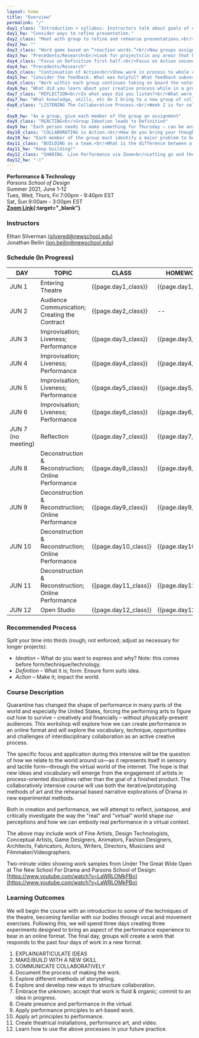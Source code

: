 ```yaml
---
layout: home
title: "Overview"
permalink: "/"
day1_class: "Introduction + syllabus: Instructors talk about goals of class, students introduce themselves, where they’re from, their own practice, and what they think “performance”. Theatre exercises. Performance 1 Assigned; break out into groups to work on project."
day1_hw: "Consider ways to refine presentation."
day2_class: "Meet with group to refine and rehearse presentations.<br/>Each performance/presentation discussed with entire class.<br/>Each student writes a word or words to describe their own feelings about what they’ve seen and keeps it in their private notebook."
day2_hw: ""
day3_class: "Word game based on “reaction words.”<br/>New groups assigned.<br/>Ideation, Definition, Action process begins."
day3_hw: "Precedents/Research<br/>Look for projects(in any area) that have inspired you and might be helpful to share with your group."
day4_class: "Focus on Definition first half.<br/>Focus on Action second half."
day4_hw: "Precedents/Research"
day5_class: "Continuation of Action<br/>Show work in process to whole class. Reactions to make sure Definition is being communicated clearly. General discussion of tools that can help piece."
day5_hw: "Consider the feedback. What was helpful? What feedback subverts your intent? Take notes to share with your group."
day6_class: "Work within each group continues taking on board the notes and suggestions of the whole class.<br/>Presentations of more fully realized pieces."
day6_hw: "What did you learn about your creative process while in a group setting?"
day7_class: "REFLECTION<br/>In what ways did you listen?<br/>What were moments where you thought you were listening but you were not?<br/>Which methods of reaching consensus worked?<br/>Which methods of reaching consensus failed?"
day7_hw: "What knowledge, skills, etc do I bring to a new group of collaborators?<br/>What do I need to keep in mind while working in a group?"
day8_class: "LISTENING The Collaborative Process.<br/>Week 2 is for self-directed, motivated learning. Each group takes on a life of its own using the methods and tools from the first week.
"
day8_hw: "As a group, give each member of the group an assignment"
day9_class: "REACTING<br/>Group Ideation leads to Definition"
day9_hw: "Each person needs to make something for Thursday – can be anything"
day10_class: "COLLABORATING is Action.<br/>How do you bring your thoughts and feelings to a creative process that is not solely your own?"
day10_hw: "Each member of the group must identify a major problem to be solved on Friday (could be technical, performance related, etc)."
day11_class: "BUILDING as a team.<br/>What is the difference between a contribution and letting go? How does an artistic creative endeavor with disparate elements become a holistic experience?"
day11_hw: "Keep building!"
day12_class: "SHARING. Live Performance via Zoom<br/>Letting go and then taking in what the shared experience means in a creative project. How can I bring this experience into my own practice moving forward?"
day12_hw: ":)"
---
```


**Performance & Technology**  
_Parsons School of Design_  
Summer 2021, June 1-12  
Tues, Wed, Thurs, Fri 7:00pm - 9:40pm EST  
Sat, Sun 9:00am - 3:00pm EST  
**[Zoom Link](https://NewSchool.zoom.us/j/93521164740?pwd=YzlnTUdKdUY1TTVBai93SmgxR0FRZz09){:target="\_blank"}**

### Instructors

Ethan Silverman [(silvered@newschool.edu)](mailto:silvered@newschool.edu)  
Jonathan Beilin [(jon.beilin@newschool.edu)](mailto:jon.beilin@newschool.edu)

### Schedule (In Progress)

| DAY | TOPIC | CLASS | HOMEWORK |
| --- | --- | --- | --- |
| JUN 1 | Entering Theatre | {{page.day1_class}} | {{page.day1_hw}} |
| JUN 2 | Audience Communication; Creating the Contract | {{page.day2_class}} | -- |
| JUN 3 | Improvisation; Liveness; Performance | {{page.day3_class}} | {{page.day3_hw}} |
| JUN 4 | Improvisation; Liveness; Performance | {{page.day4_class}} | {{page.day4_hw}} |
| JUN 5 | Improvisation; Liveness; Performance | {{page.day5_class}} | {{page.day5_hw}} |
| JUN 6 | Improvisation; Liveness; Performance | {{page.day6_class}} | {{page.day6_hw}} |
| JUN 7 (no meeting) | Reflection | {{page.day7_class}} | {{page.day7_hw}} |
| JUN 8 | Deconstruction & Reconstruction; Online Performance | {{page.day8_class}} | {{page.day8_hw}} |
| JUN 9 | Deconstruction & Reconstruction; Online Performance | {{page.day9_class}} | {{page.day9_hw}} |
| JUN 10 | Deconstruction & Reconstruction; Online Performance | {{page.day10_class}} | {{page.day10_hw}} |
| JUN 11 | Deconstruction & Reconstruction; Online Performance | {{page.day11_class}} | {{page.day11_hw}} |
| JUN 12 | Open Studio | {{page.day12_class}} | {{page.day12_hw}} |

### Recommended Process

Split your time into thirds (rough; not enforced; adjust as necessary for longer projects):

- _Ideation_ &#x2013; What do you want to express and why? Note: this comes before form/technique/technology.
- _Definition_ &#x2013; What it is; form. Ensure form suits idea.
- _Action_ &#x2013; Make it; impact the world.

### Course Description

Quarantine has changed the shape of performance in many parts of the world and especially the United States, forcing the performing arts to figure out how to survive &#x2013; creatively and financially &#x2013; without physically-present audiences. This workshop will explore how we can create performance in an online format and will explore the vocabulary, technique, opportunities and challenges of interdisciplinary collaboration as an active creative process.

The specific focus and application during this intensive will be the question of how we relate to the world around us—as it represents itself in sensory and tactile form—through the virtual world of the internet. The hope is that new ideas and vocabulary will emerge from the engagement of artists in process-oriented disciplines rather than the goal of a finished product. The collaboratively intensive course will use both the iterative/prototyping methods of art and the rehearsal based narrative explorations of Drama in new experimental methods.

Both in creation and performance, we will attempt to reflect, juxtapose, and critically investigate the way the "real" and "virtual" world shape our perceptions and how we can embody real performance in a virtual context.

The above may include work of Fine Artists, Design Technologists, Conceptual Artists, Game Designers, Animators, Fashion Designers, Architects, Fabricators, Actors, Writers, Directors, Musicians and Filmmaker/Videographers.

Two-minute video showing work samples from Under The Great Wide Open at The New School For Drama and Parsons School of Design: [https://www.youtube.com/watch?v=LaWRLOMkPBo](https://www.youtube.com/watch?v=LaWRLOMkPBo)

### Learning Outcomes

We will begin the course with an introduction to some of the techniques of the theatre, becoming familiar with our bodies through vocal and movement exercises. Following this, we will spend three days creating three experiments designed to bring an aspect of the performance experience to bear in an online format. The final day, groups will create a work that responds to the past four days of work in a new format.

1. EXPLAIN/ARTICULATE IDEAS
2. MAKE/BUILD WITH A NEW SKILL
3. COMMUNICATE COLLABORATIVELY
4. Document the process of making the work.
5. Explore different methods of storytelling.
6. Explore and develop new ways to structure collaboration.
7. Embrace the unknown; accept that work is fluid & organic; commit to an idea in progress.
8. Create presence and performance in the virtual.
9. Apply performance principles to art-based work.
10. Apply art principles to performance.
11. Create theatrical installations, performance art, and video.
12. Learn how to use the above processes in your future practice.
